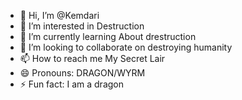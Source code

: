 - 👋 Hi, I’m @Kemdari
- 👀 I’m interested in Destruction
- 🌱 I’m currently learning About drestruction
- 💞️ I’m looking to collaborate on destroying humanity
- 📫 How to reach me My Secret Lair
- 😄 Pronouns: DRAGON/WYRM
- ⚡ Fun fact: I am a dragon

<!---
Kemdari/Kemdari is a ✨ special ✨ repository because its `README.md` (this file) appears on your GitHub profile.
You can click the Preview link to take a look at your changes.
--->
